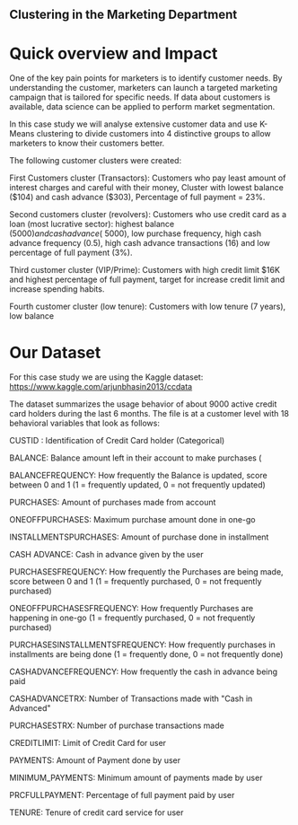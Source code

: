 ## Clustering in the Marketing Department

# Quick overview and Impact

One of the key pain points for marketers is to identify customer needs. By understanding the customer, marketers can launch a targeted marketing campaign that is tailored for specific needs. If data about customers is available, data science can be applied to perform market segmentation.

In this case study we will analyse extensive customer data and use K-Means clustering to divide customers into 4 distinctive groups to allow marketers to know their customers better.

The following customer clusters were created:

  First Customers cluster (Transactors): Customers who pay least amount of interest charges and careful with their money, Cluster with lowest balance ($104) and cash advance (\$303), Percentage of full payment = 23%.

  Second customers cluster (revolvers): Customers who use credit card as a loan (most lucrative sector): highest balance ($5000) and cash advance (~$5000), low purchase frequency, high cash advance frequency (0.5), high cash advance transactions (16) and low percentage of full payment (3%).

  Third customer cluster (VIP/Prime): Customers with high credit limit $16K and highest percentage of full payment, target for increase credit limit and increase spending    habits.

  Fourth customer cluster (low tenure): Customers with low tenure (7 years), low balance

# Our Dataset

For this case study we are using the Kaggle dataset: https://www.kaggle.com/arjunbhasin2013/ccdata

The dataset summarizes the usage behavior of about 9000 active credit card holders during the last 6 months. The file is at a customer level with 18 behavioral variables that look as follows:

CUSTID : Identification of Credit Card holder (Categorical)

BALANCE: Balance amount left in their account to make purchases (

BALANCEFREQUENCY: How frequently the Balance is updated, score between 0 and 1 (1 = frequently updated, 0 = not frequently updated)

PURCHASES: Amount of purchases made from account

ONEOFFPURCHASES: Maximum purchase amount done in one-go

INSTALLMENTSPURCHASES: Amount of purchase done in installment

CASH ADVANCE: Cash in advance given by the user

PURCHASESFREQUENCY: How frequently the Purchases are being made, score between 0 and 1 (1 = frequently purchased, 0 = not frequently purchased)

ONEOFFPURCHASESFREQUENCY: How frequently Purchases are happening in one-go (1 = frequently purchased, 0 = not frequently purchased)

PURCHASESINSTALLMENTSFREQUENCY: How frequently purchases in installments are being done (1 = frequently done, 0 = not frequently done)

CASHADVANCEFREQUENCY: How frequently the cash in advance being paid

CASHADVANCETRX: Number of Transactions made with "Cash in Advanced"

PURCHASESTRX: Number of purchase transactions made

CREDITLIMIT: Limit of Credit Card for user

PAYMENTS: Amount of Payment done by user

MINIMUM_PAYMENTS: Minimum amount of payments made by user

PRCFULLPAYMENT: Percentage of full payment paid by user

TENURE: Tenure of credit card service for user
